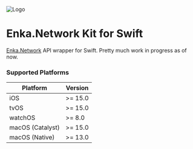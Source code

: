 ![Logo](https://user-images.githubusercontent.com/5305147/236318333-c59e4007-19d0-4e99-8b87-53d2d40dbe46.png)

# Enka.Network Kit for Swift

[Enka.Network](https://enka.network) API wrapper for Swift. Pretty much work in progress as of now.

### Supported Platforms

| Platform | Version |
| ------ | ------ |
| iOS | >= 15.0 |
| tvOS | >= 15.0 |
| watchOS | >= 8.0 |
| macOS (Catalyst) | >= 15.0 |
| macOS (Native) | >= 13.0 |
